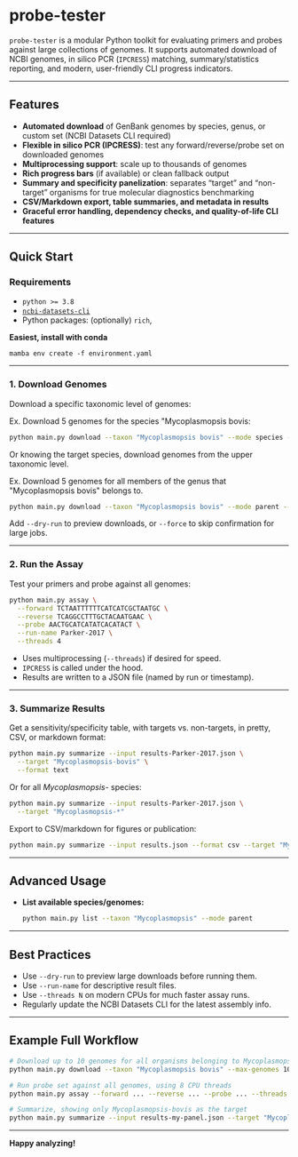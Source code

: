 # probe-tester
`probe-tester` is a modular Python toolkit for evaluating primers and probes against large collections of genomes.
It supports automated download of NCBI genomes, in silico PCR (`IPCRESS`) matching, summary/statistics reporting, and modern, user-friendly CLI progress indicators.

---

## **Features**

* **Automated download** of GenBank genomes by species, genus, or custom set (NCBI Datasets CLI required)
* **Flexible in silico PCR (IPCRESS)**: test any forward/reverse/probe set on downloaded genomes
* **Multiprocessing support**: scale up to thousands of genomes
* **Rich progress bars** (if available) or clean fallback output
* **Summary and specificity panelization**: separates “target” and “non-target” organisms for true molecular diagnostics benchmarking
* **CSV/Markdown export, table summaries, and metadata in results**
* **Graceful error handling, dependency checks, and quality-of-life CLI features**

---

## **Quick Start**

### **Requirements**

* `python >= 3.8`
* [`ncbi-datasets-cli`](https://www.ncbi.nlm.nih.gov/datasets/docs/v2/download-and-install/)
* Python packages: (optionally) `rich`,

**Easiest, install with conda**
```shell
mamba env create -f environment.yaml
```

---

### **1. Download Genomes**

Download a specific taxonomic level of genomes:

Ex. Download 5 genomes for the species "Mycoplasmopsis bovis:
```sh
python main.py download --taxon "Mycoplasmopsis bovis" --mode species --max-genomes 5
```

Or knowing the target species, download genomes from the upper taxonomic level.

Ex. Download 5 genomes for all members of the genus that "Mycoplasmopsis bovis" belongs to.

```sh
python main.py download --taxon "Mycoplasmopsis bovis" --mode parent --max-genomes 5
```

Add `--dry-run` to preview downloads, or `--force` to skip confirmation for large jobs.

---

### **2. Run the Assay**

Test your primers and probe against all genomes:

```sh
python main.py assay \
  --forward TCTAATTTTTTCATCATCGCTAATGC \
  --reverse TCAGGCCTTTGCTACAATGAAC \
  --probe AACTGCATCATATCACATACT \
  --run-name Parker-2017 \
  --threads 4
```

* Uses multiprocessing (`--threads`) if desired for speed.
* `IPCRESS` is called under the hood.
* Results are written to a JSON file (named by run or timestamp).

---

### **3. Summarize Results**

Get a sensitivity/specificity table, with targets vs. non-targets, in pretty, CSV, or markdown format:

```sh
python main.py summarize --input results-Parker-2017.json \
  --target "Mycoplasmopsis-bovis" \
  --format text
```

Or for all *Mycoplasmopsis-* species:

```sh
python main.py summarize --input results-Parker-2017.json \
  --target "Mycoplasmopsis-*"
```

Export to CSV/markdown for figures or publication:

```sh
python main.py summarize --input results.json --format csv --target "Mycoplasmopsis-bovis"
```

---

## **Advanced Usage**

* **List available species/genomes:**

  ```sh
  python main.py list --taxon "Mycoplasmopsis" --mode parent
  ```

---

## **Best Practices**

* Use `--dry-run` to preview large downloads before running them.
* Use `--run-name` for descriptive result files.
* Use `--threads N` on modern CPUs for much faster assay runs.
* Regularly update the NCBI Datasets CLI for the latest assembly info.

---

## **Example Full Workflow**

```sh
# Download up to 10 genomes for all organisms belonging to Mycoplasmopsis bovis's genus.
python main.py download --taxon "Mycoplasmopsis bovis" --max-genomes 10

# Run probe set against all genomes, using 8 CPU threads
python main.py assay --forward ... --reverse ... --probe ... --threads 8 --run-name my-panel

# Summarize, showing only Mycoplasmopsis-bovis as the target
python main.py summarize --input results-my-panel.json --target "Mycoplasmopsis-bovis" --format csv
```

---

**Happy analyzing!**
